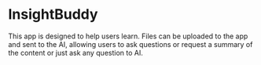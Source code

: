 # InsightBuddy

This app is designed to help users learn. Files can be uploaded to the app and sent to the AI, allowing users to ask questions or request a summary of the content or just ask any question to AI.
